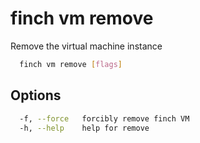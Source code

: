 # finch vm remove

Remove the virtual machine instance

```bash
  finch vm remove [flags]
```

## Options

```bash
  -f, --force   forcibly remove finch VM
  -h, --help    help for remove
```
